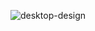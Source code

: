 ![desktop-design](https://github.com/badface1804/Blog-preview-card/assets/113530553/e1c98e83-7516-4e25-aac1-8e0490a95c69)
